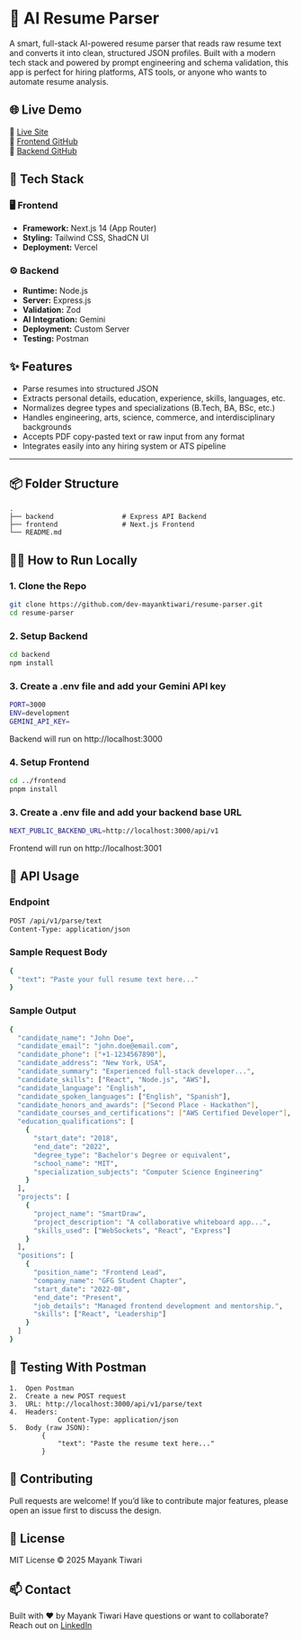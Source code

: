 # 🧠 AI Resume Parser

A smart, full-stack AI-powered resume parser that reads raw resume text and converts it into clean, structured JSON profiles. Built with a modern tech stack and powered by prompt engineering and schema validation, this app is perfect for hiring platforms, ATS tools, or anyone who wants to automate resume analysis.

## 🌐 Live Demo

🔗 [Live Site](https://resumeparser.mayanktiwari.tech)  
📂 [Frontend GitHub](https://github.com/dev-mayanktiwari/resume-parser/tree/main/backend)  
🧠 [Backend GitHub](https://github.com/dev-mayanktiwari/resume-parser/tree/main/frontend)

## 🚀 Tech Stack

### 🖥️ Frontend
- **Framework:** Next.js 14 (App Router)
- **Styling:** Tailwind CSS, ShadCN UI
- **Deployment:** Vercel

### ⚙️ Backend
- **Runtime:** Node.js
- **Server:** Express.js
- **Validation:** Zod
- **AI Integration:** Gemini
- **Deployment:** Custom Server
- **Testing:** Postman


## ✨ Features

- Parse resumes into structured JSON
- Extracts personal details, education, experience, skills, languages, etc.
- Normalizes degree types and specializations (B.Tech, BA, BSc, etc.)
- Handles engineering, arts, science, commerce, and interdisciplinary backgrounds
- Accepts PDF copy-pasted text or raw input from any format
- Integrates easily into any hiring system or ATS pipeline

---

## 📦 Folder Structure

    .
    ├── backend                 # Express API Backend
    ├── frontend                # Next.js Frontend
    └── README.md




## 🧑‍💻 How to Run Locally

### 1. Clone the Repo

```bash
git clone https://github.com/dev-mayanktiwari/resume-parser.git
cd resume-parser
```
### 2. Setup Backend
```bash
cd backend
npm install
```
### 3. Create a .env file and add your Gemini API key
```bash
PORT=3000
ENV=development
GEMINI_API_KEY=
```
Backend will run on http://localhost:3000

### 4. Setup Frontend

```bash
cd ../frontend
pnpm install
```
### 3. Create a .env file and add your backend base URL
```bash
NEXT_PUBLIC_BACKEND_URL=http://localhost:3000/api/v1
```

Frontend will run on http://localhost:3001


## 🔁 API Usage

### Endpoint
```bash
POST /api/v1/parse/text
Content-Type: application/json
```
### Sample Request Body
```bash
{
  "text": "Paste your full resume text here..."
}
```
### Sample Output
```bash
{
  "candidate_name": "John Doe",
  "candidate_email": "john.doe@email.com",
  "candidate_phone": ["+1-1234567890"],
  "candidate_address": "New York, USA",
  "candidate_summary": "Experienced full-stack developer...",
  "candidate_skills": ["React", "Node.js", "AWS"],
  "candidate_language": "English",
  "candidate_spoken_languages": ["English", "Spanish"],
  "candidate_honors_and_awards": ["Second Place - Hackathon"],
  "candidate_courses_and_certifications": ["AWS Certified Developer"],
  "education_qualifications": [
    {
      "start_date": "2018",
      "end_date": "2022",
      "degree_type": "Bachelor's Degree or equivalent",
      "school_name": "MIT",
      "specialization_subjects": "Computer Science Engineering"
    }
  ],
  "projects": [
    {
      "project_name": "SmartDraw",
      "project_description": "A collaborative whiteboard app...",
      "skills_used": ["WebSockets", "React", "Express"]
    }
  ],
  "positions": [
    {
      "position_name": "Frontend Lead",
      "company_name": "GFG Student Chapter",
      "start_date": "2022-08",
      "end_date": "Present",
      "job_details": "Managed frontend development and mentorship.",
      "skills": ["React", "Leadership"]
    }
  ]
}
```

## 🧪 Testing With Postman
	1.	Open Postman
	2.	Create a new POST request
	3.	URL: http://localhost:3000/api/v1/parse/text
	4.	Headers:
                Content-Type: application/json
	5.	Body (raw JSON):
            {
                "text": "Paste the resume text here..."
            }

## 🤝 Contributing

Pull requests are welcome!
If you’d like to contribute major features, please open an issue first to discuss the design.


## 📄 License

MIT License © 2025 Mayank Tiwari


## 📫 Contact

Built with ❤️ by Mayank Tiwari
Have questions or want to collaborate? Reach out on [LinkedIn](https://www.linkedin.com/in/devmayanktiwari/)
